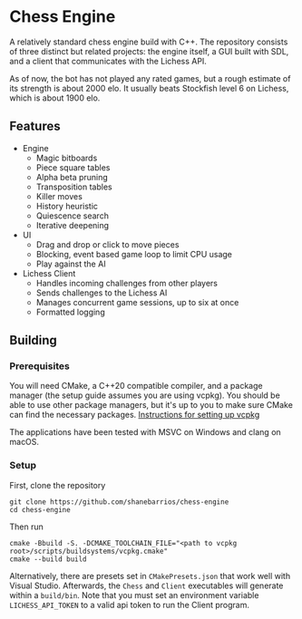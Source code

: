 # Chess Engine

A relatively standard chess engine build with C++. The repository consists of three distinct but related projects: the engine itself, a GUI built with SDL, and a client that communicates with the Lichess API.   

As of now, the bot has not played any rated games, but a rough estimate of its strength is about 2000 elo. It usually beats Stockfish level 6 on Lichess, which is about 1900 elo.

## Features

- Engine
  - Magic bitboards
  - Piece square tables
  - Alpha beta pruning
  - Transposition tables
  - Killer moves
  - History heuristic
  - Quiescence search
  - Iterative deepening
- UI
  - Drag and drop or click to move pieces
  - Blocking, event based game loop to limit CPU usage
  - Play against the AI
- Lichess Client
  - Handles incoming challenges from other players
  - Sends challenges to the Lichess AI
  - Manages concurrent game sessions, up to six at once
  - Formatted logging
    
## Building

### Prerequisites

You will need CMake, a C++20 compatible compiler, and a package manager (the setup guide assumes you are using vcpkg). You should be able to use other package managers, but it's up to you to make sure CMake can find the necessary packages. [Instructions for setting up vcpkg](https://learn.microsoft.com/en-us/vcpkg/get_started/get-started?pivots=shell-powershell)

The applications have been tested with MSVC on Windows and clang on macOS. 

### Setup

First, clone the repository
```
git clone https://github.com/shanebarrios/chess-engine
cd chess-engine
```
Then run
```
cmake -Bbuild -S. -DCMAKE_TOOLCHAIN_FILE="<path to vcpkg root>/scripts/buildsystems/vcpkg.cmake"
cmake --build build
```
Alternatively, there are presets set in `CMakePresets.json` that work well with Visual Studio. 
Afterwards, the `Chess` and `Client` executables will generate within a `build/bin`. 
Note that you must set an environment variable `LICHESS_API_TOKEN` to a valid api token to run the Client program.


